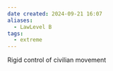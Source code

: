 ```yaml
---
date created: 2024-09-21 16:07
aliases:
  - LawLevel B
tags:
  - extreme
---
```


Rigid control of civilian movement